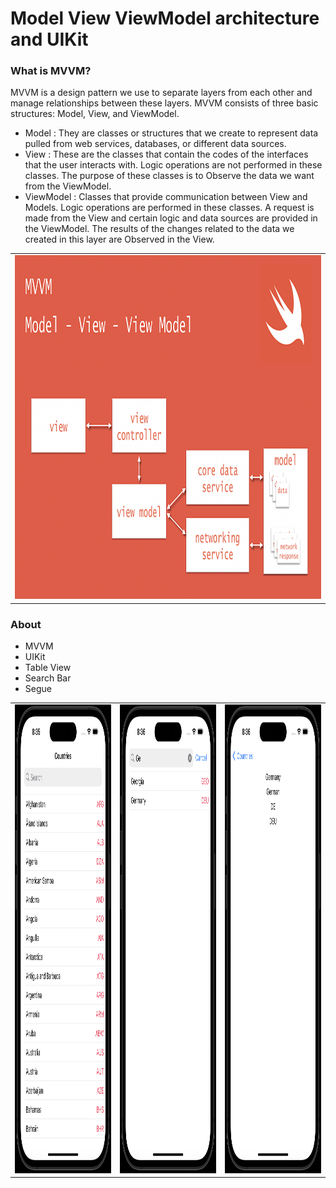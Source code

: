 # Model View ViewModel architecture and UIKit

### What is MVVM?
MVVM is a design pattern we use to separate layers from each other and manage relationships between these layers. MVVM consists of three basic structures: Model, View, and ViewModel.

- Model : They are classes or structures that we create to represent data pulled from web services, databases, or different data sources.
- View : These are the classes that contain the codes of the interfaces that the user interacts with. Logic operations are not performed in these classes. The purpose of these classes is to Observe the data we want from the ViewModel.
- ViewModel : Classes that provide communication between View and Models. Logic operations are performed in these classes. A request is made from the View and certain logic and data sources are provided in the ViewModel. The results of the changes related to the data we created in this layer are Observed in the View.

<table class="image-table">
    <tbody>
        <tr>
            <td>
                <img src="https://github.com/omercankoc/mvvm-architecture-uikit/blob/main/images/mvvm-arch.png" width="950" height="550">
            </td>
        </tr>
    </tbody>
</table>

### About
- MVVM
- UIKit
- Table View
- Search Bar
- Segue

<table class="image-table">
    <tbody>
        <tr>
            <td>
                <img src="https://github.com/omercankoc/mvvm-architecture-uikit/blob/main/images/countries.png" width="360" height="750">
            </td>
            <td>
                <img src="https://github.com/omercankoc/mvvm-architecture-uikit/blob/main/images/search.png" width="360" height="750">
            </td>
            <td>
                <img src="https://github.com/omercankoc/mvvm-architecture-uikit/blob/main/images/country.png" width="360" height="750">
            </td>
        </tr>
    </tbody>
</table>

